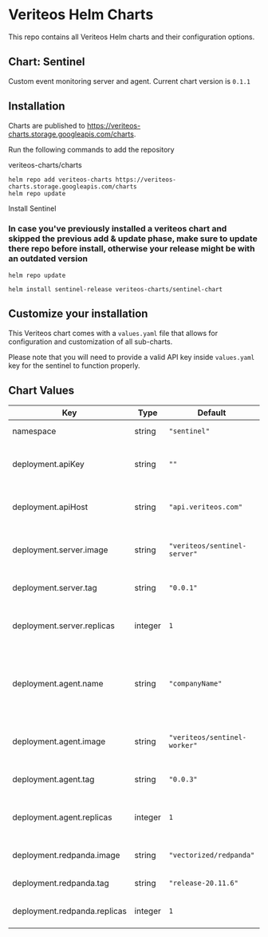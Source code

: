 # Veriteos Helm Charts

This repo contains all Veriteos Helm charts and their configuration options.

## Chart: Sentinel

Custom event monitoring server and agent.
Current chart version is `0.1.1`

## Installation

Charts are published to https://veriteos-charts.storage.googleapis.com/charts.

Run the following commands to add the repository

veriteos-charts/charts

```
helm repo add veriteos-charts https://veriteos-charts.storage.googleapis.com/charts
helm repo update
```

Install Sentinel

### In case you've previously installed a veriteos chart and skipped the previous add & update phase, make sure to update there repo before install, otherwise your release might be with an outdated version

```
helm repo update
```

```
helm install sentinel-release veriteos-charts/sentinel-chart
```

## Customize your installation

This Veriteos chart comes with a `values.yaml` file that allows for configuration and customization of all sub-charts.

Please note that you will need to provide a valid API key inside `values.yaml` key for the sentinel to function properly.

## Chart Values

| Key                          | Type    | Default                      | Description                                                 |
| ---------------------------- | ------- | ---------------------------- | ----------------------------------------------------------- |
| namespace                    | string  | `"sentinel"`                 | Kubernetes namespace                                        |
| deployment.apiKey            | string  | `""`                         | Api key of your sentinal release                            |
| deployment.apiHost           | string  | `"api.veriteos.com"`         | Address of veriteos public ingree API                       |
| deployment.server.image      | string  | `"veriteos/sentinel-server"` | Sentinel server image name                                  |
| deployment.server.tag        | string  | `"0.0.1"`                    | Sentinel server image tag                                   |
| deployment.server.replicas   | integer | `1`                          | Sentinel server replica count                               |
| deployment.agent.name        | string  | `"companyName"`              | Sentinel agent name displayed inside veriteos control panel |
| deployment.agent.image       | string  | `"veriteos/sentinel-worker"` | Sentinel agent image name                                   |
| deployment.agent.tag         | string  | `"0.0.3"`                    | Sentinel agent image tag                                    |
| deployment.agent.replicas    | integer | `1`                          | Sentinel agent replica count                                |
| deployment.redpanda.image    | string  | `"vectorized/redpanda"`      | Redpanda image name                                         |
| deployment.redpanda.tag      | string  | `"release-20.11.6"`          | Redpanda image tag                                          |
| deployment.redpanda.replicas | integer | `1`                          | Redpanda replica count                                      |
